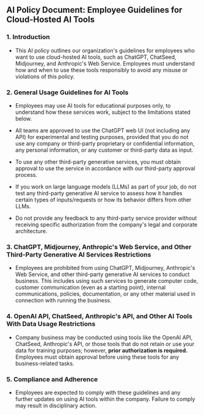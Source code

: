 ## AI Policy Document: Employee Guidelines for Cloud-Hosted AI Tools

### 1. Introduction
- This AI policy outlines our organization's guidelines for employees who want to use cloud-hosted AI tools, such as ChatGPT, ChatSeed, Midjourney, and Anthropic's Web Service. Employees must understand how and when to use these tools responsibly to avoid any misuse or violations of this policy.

### 2. General Usage Guidelines for AI Tools

- Employees may use AI tools for educational purposes only, to understand how these services work, subject to the limitations stated below.

- All teams are approved to use the ChatGPT web UI (not including any API) for experimental and testing purposes, provided that you do not use any company or third-party proprietary or confidential information, any personal information, or any customer or third-party data as input.

- To use any other third-party generative services, you must obtain approval to use the service in accordance with our third-party approval process.

- If you work on large language models (LLMs) as part of your job, do not test any third-party generative AI service to assess how it handles certain types of inputs/requests or how its behavior differs from other LLMs.

- Do not provide any feedback to any third-party service provider without receiving specific authorization from the company's legal and corporate architecture.

### 3. ChatGPT, Midjourney, Anthropic's Web Service, and Other Third-Party Generative AI Services Restrictions

- Employees are prohibited from using ChatGPT, Midjourney, Anthropic's Web Service, and other third-party generative AI services to conduct business. This includes using such services to generate computer code, customer communication (even as a starting point), internal communications, policies, documentation, or any other material used in connection with running the business.

### 4. OpenAI API, ChatSeed, Anthropic's API, and Other AI Tools With Data Usage Restrictions

- Company business may be conducted using tools like the OpenAI API, ChatSeed, Anthropic's API, or those tools that do not retain or use your data for training purposes; however, **prior authorization is required.** Employees must obtain approval before using these tools for any business-related tasks.

### 5. Compliance and Adherence

- Employees are expected to comply with these guidelines and any further updates on using AI tools within the company. Failure to comply may result in disciplinary action.
